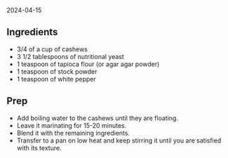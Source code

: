 2024-04-15

## Ingredients

- 3/4 of a cup of cashews
- 3 1/2 tablespoons of nutritional yeast
- 1 teaspoon of tapioca flour (or agar agar powder)
- 1 teaspoon of stock powder
- 1 teaspoon of white pepper

## Prep

- Add boiling water to the cashews until they are floating.
- Leave it marinating for 15-20 minutes.
- Blend it with the remaining ingredients.
- Transfer to a pan on low heat and keep stirring it until you are satisfied
  with its texture.
